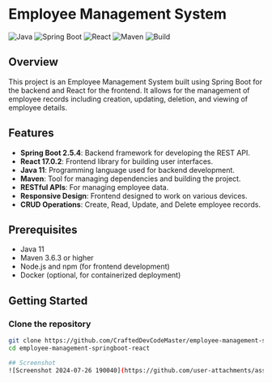 # Employee Management System

![Java](https://img.shields.io/badge/Java-11-blue)
![Spring Boot](https://img.shields.io/badge/Spring%20Boot-2.5.4-brightgreen)
![React](https://img.shields.io/badge/React-17.0.2-blue)
![Maven](https://img.shields.io/badge/Maven-3.6.3-blue)
![Build](https://img.shields.io/badge/Build-Passing-brightgreen)

## Overview

This project is an Employee Management System built using Spring Boot for the backend and React for the frontend. It allows for the management of employee records including creation, updating, deletion, and viewing of employee details.

## Features

- **Spring Boot 2.5.4**: Backend framework for developing the REST API.
- **React 17.0.2**: Frontend library for building user interfaces.
- **Java 11**: Programming language used for backend development.
- **Maven**: Tool for managing dependencies and building the project.
- **RESTful APIs**: For managing employee data.
- **Responsive Design**: Frontend designed to work on various devices.
- **CRUD Operations**: Create, Read, Update, and Delete employee records.

## Prerequisites

- Java 11
- Maven 3.6.3 or higher
- Node.js and npm (for frontend development)
- Docker (optional, for containerized deployment)

## Getting Started

### Clone the repository

```bash
git clone https://github.com/CraftedDevCodeMaster/employee-management-springboot-react.git
cd employee-management-springboot-react

## Screenshot
![Screenshot 2024-07-26 190040](https://github.com/user-attachments/assets/918bd7aa-6e1d-4893-98e8-58da0ef90cd3)



